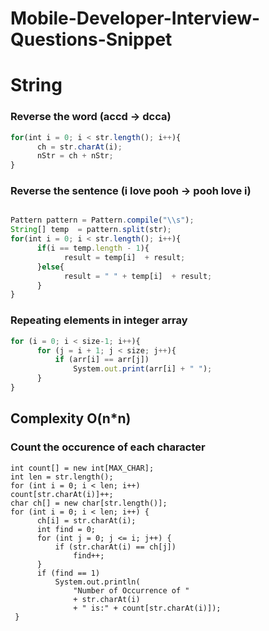 # Mobile-Developer-Interview-Questions-Snippet

# String

### Reverse the word (accd -> dcca)

```typescript
for(int i = 0; i < str.length(); i++){
      ch = str.charAt(i);
      nStr = ch + nStr;
}
```

### Reverse the sentence (i love pooh -> pooh love i)

```typescript

Pattern pattern = Pattern.compile("\\s");
String[] temp  = pattern.split(str);
for(int i = 0; i < str.length(); i++){
      if(i == temp.length - 1){
            result = temp[i]  + result;
      }else{
            result = " " + temp[i]  + result;
      }
}
```


### Repeating elements in integer array 
``` typescript
for (i = 0; i < size-1; i++){
      for (j = i + 1; j < size; j++){
          if (arr[i] == arr[j])
              System.out.print(arr[i] + " ");
      }
}
```
## Complexity O(n*n)

### Count the occurence of each character
```typscript
int count[] = new int[MAX_CHAR];
int len = str.length();
for (int i = 0; i < len; i++)
count[str.charAt(i)]++;
char ch[] = new char[str.length()];
for (int i = 0; i < len; i++) {
      ch[i] = str.charAt(i);
      int find = 0;
      for (int j = 0; j <= i; j++) {
          if (str.charAt(i) == ch[j])
              find++;
      }
      if (find == 1)
          System.out.println(
              "Number of Occurrence of "
              + str.charAt(i)
              + " is:" + count[str.charAt(i)]);
 }
```




